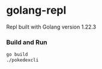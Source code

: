 # golang-repl
Repl built with Golang version 1.22.3

### Build and Run
```bash
go build
./pokedexcli
```
